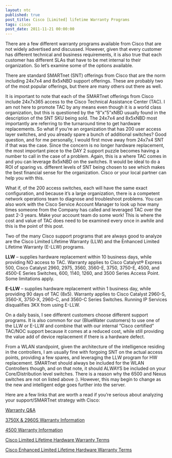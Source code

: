 ```yaml
---
layout: ntc
published: true
post_title: Cisco [Limited] lifetime Warranty Programs
tags: cisco
post_date: 2011-11-21 00:00:00 
---
```


There are a few different warranty programs available from Cisco that are not widely advertised and discussed.  However, given that every customer has different technical and business requirements, it is also true that each customer has different SLAs that have to be met internal to their organization.  So let’s examine some of the options available.

<!--more-->

There are standard SMARTnet (SNT) offerings from Cisco that are the norm including 24x7x4 and 8x5xNBD support offerings.  These are probably two of the most popular offerings, but there are many others out there as well.

It is important to note that each of the SMARTnet offerings from Cisco include 24x7x365 access to the Cisco Technical Assistance Center (TAC).  I am not here to promote TAC by any means even though it is a world class organization, but this is questioned by the “8”x”5”xNBD usually found in the description of the SNT SKU being sold.  The 24x7x4 and 8x5xNBD most importantly are referring to the turnaround time to get hardware replacements.  So what if you’re an organization that has 200 user access layer switches, and you already spare a bunch of additional switches?  Good question, and for me personally, I would first move away from 24x7x4 SNT if that was the case.  Since the concern is no longer hardware replacement, the most important piece to the DAY 2 support puzzle becomes having a number to call in the case of a problem.  Again, this is a where TAC comes in and you can leverage 8x5xNBD on the switches.  It would be ideal to do a ROI of sparing vs. different levels of SNT being chosen to see which makes the best financial sense for the organization.  Cisco or your local partner can help you with this.

What if, of the 200 access switches, each will have the same exact configuration, and because it’s a large organization, there is a competent network operations team to diagnose and troubleshoot problems.  You can also work with the Cisco Service Account Manager to look up how many times someone from the Company has called and leveraged TAC over the past 2-3 years.  Make your account team do some work!  This is where the cost and value of TAC does need to be examined every once in awhile and this is the point of this post.

Two of the many Cisco support programs that are always good to analyze are the Cisco Limited Lifetime Warranty (LLW) and the Enhanced Limited Lifetime Warranty (E-LLW) programs.

**LLW** – supplies hardware replacement within 10 business days, while providing NO access to TAC.  Warranty applies to Cisco Catalyst® Express 500, Cisco Catalyst 2960, 2975, 3560, 3560-E, 3750, 3750-E, 4500, and 4500-E Series Switches, 600, 1140, 1260, and 3500 Series Access Point.  Some limitations apply.

**E-LLW** – supplies hardware replacement within 1 business day, while providing 90 days of TAC (8x5).  Warranty applies to Cisco Catalyst 2960-S, 3560-X, 3750-X, 2960-C, and 3560-C Series Switches.  Running IP Services disqualifies 3KX from using E-LLW.

On a daily basis, I see different customers choose different support programs.  It is also common for our (BlueWater customers) to use one of the LLW or E-LLW and combine that with our internal “Cisco certified” TAC/NOC support because it comes at a reduced cost, while still providing the value add of device replacement if there is a hardware defect.

From a WLAN standpoint, given the architecture of the intelligence residing in the controllers, I am usually fine with forgoing SNT on the actual access points, providing a few spares, and leveraging the LLW program for HW replacement.  SMARTnet should always be included for the WLAN Controllers though, and on that note, it should ALWAYS be included on your Core/Distribution level switches.  There is a reason why the 6500 and Nexus switches are not on listed above :).  However, this may begin to change as the new and intelligent edge goes further into the server.

Here are a few links that are worth a read if you’re serious about analyzing your support/SMARTnet strategy with Cisco:

[Warranty Q&A][1]

[3750X & 2960S Warranty Information][2]

[4500 Warranty Information][3]

[Cisco Limited Lifetime Hardware Warranty Terms][4]

[Cisco Enhanced Limited Lifetime Hardware Warranty Terms][5]

[1]: http://www.cisco.com/en/US/prod/warranty_qa_guest.html#~hardware_software
[2]: http://www.cisco.com/en/US/prod/collateral/switches/ps5718/ps10745/product_bulletin_c25-607000.html
[3]: http://www.cisco.com/en/US/prod/collateral/switches/ps5718/ps4324/product_bulletin_c25-533284.html
[4]: http://www.cisco.com/en/US/docs/general/warranty/English/LH2DEN__.html
[5]: http://www.cisco.com/en/US/docs/general/warranty/EnhLmtdLf_78-19324-01.html



